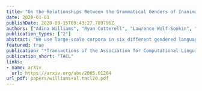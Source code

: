 ```yaml
---
title: "On the Relationships Between the Grammatical Genders of Inanimate Nouns and Their Co-Occurring Adjectives and Verbs"
date: 2020-01-01
publishDate: 2020-09-15T09:43:27.789796Z
authors: ["Adina Williams", "Ryan Cotterell", "Lawrence Wolf-Sonkin", "Damian Blasi", "Hanna Wallach"]
publication_types: ["2"]
abstract: "We use large-scale corpora in six different gendered languages, along with tools from NLP and information theory, to test whether there is a relationship between the grammatical genders of inanimate nouns and the adjectives used to describe those nouns. For all six languages, we find that there is a statistically significant relationship. We also find that there are statistically significant relation- ships between the grammatical genders of inanimate nouns and the verbs that take those nouns as direct objects, as indirect objects, and as subjects. We defer a deeper investiga- tion of these relationships for future work."
featured: true
publication: "*Transactions of the Association for Computational Linguistics*"
publication_short: "TACL"
links:
- name: arXiv
  url: https://arxiv.org/abs/2005.01204
url_pdf: papers/williams+al.tacl20.pdf
---
```


